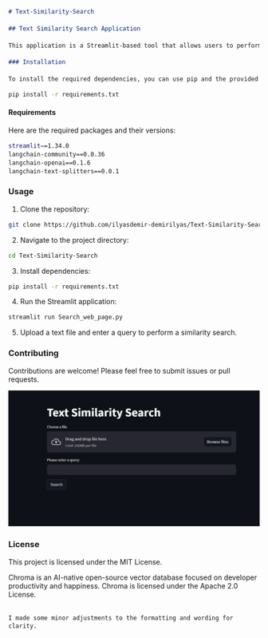 ```markdown
# Text-Similarity-Search

## Text Similarity Search Application

This application is a Streamlit-based tool that allows users to perform a similarity search by uploading a text file and entering a query. It utilizes TextProcessor and VectorSearch classes to process the uploaded text and perform the similarity search using OpenAI Embeddings.

### Installation

To install the required dependencies, you can use pip and the provided requirements.txt file:
```

```bash
pip install -r requirements.txt
```

#### Requirements

Here are the required packages and their versions:

```bash
streamlit==1.34.0
langchain-community==0.0.36
langchain-openai==0.1.6
langchain-text-splitters==0.0.1
```

### Usage

1. Clone the repository:

```bash
git clone https://github.com/ilyasdemir-demirilyas/Text-Similarity-Search.git
```

2. Navigate to the project directory:

```bash
cd Text-Similarity-Search
```

3. Install dependencies:

```bash
pip install -r requirements.txt
```

4. Run the Streamlit application:

```bash
streamlit run Search_web_page.py
```

5. Upload a text file and enter a query to perform a similarity search.

### Contributing

Contributions are welcome! Please feel free to submit issues or pull requests.

![app_screen](app_screen.png)


### License
This project is licensed under the MIT License. 

Chroma is an AI-native open-source vector database focused on developer productivity and happiness. Chroma is licensed under the Apache 2.0 License.
```

I made some minor adjustments to the formatting and wording for clarity.
